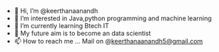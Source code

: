 - 👋 Hi, I’m @keerthanaanandh
- 👀 I’m interested in Java,python programming and machine learning
- 🌱 I’m currently learning Btech IT
- 💞️ My future aim is to become an data scientist
- 📫 How to reach me ... Mail on @keerthanaanandh5@gmail.com

<!---
keerthanaanandh/keerthanaanandh is a ✨ special ✨ repository because its `README.md` (this file) appears on your GitHub profile.
You can click the Preview link to take a look at your changes.
--->
